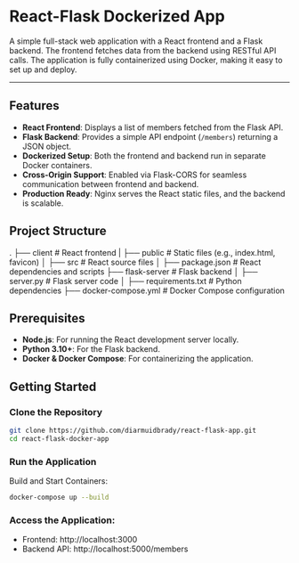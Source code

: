 # React-Flask Dockerized App

A simple full-stack web application with a React frontend and a Flask backend. The frontend fetches data from the backend using RESTful API calls. The application is fully containerized using Docker, making it easy to set up and deploy.

---

## Features

- **React Frontend**: Displays a list of members fetched from the Flask API.
- **Flask Backend**: Provides a simple API endpoint (`/members`) returning a JSON object.
- **Dockerized Setup**: Both the frontend and backend run in separate Docker containers.
- **Cross-Origin Support**: Enabled via Flask-CORS for seamless communication between frontend and backend.
- **Production Ready**: Nginx serves the React static files, and the backend is scalable.



## Project Structure

. ├── client # React frontend
  | ├── public # Static files (e.g., index.html, favicon)
  │ ├── src # React source files
  │ ├── package.json # React dependencies and scripts 
  ├── flask-server # Flask backend 
  │ ├── server.py # Flask server code 
  │ ├── requirements.txt # Python dependencies 
  ├── docker-compose.yml # Docker Compose configuration



## Prerequisites

- **Node.js**: For running the React development server locally.
- **Python 3.10+**: For the Flask backend.
- **Docker & Docker Compose**: For containerizing the application.



## Getting Started

### Clone the Repository

```bash
git clone https://github.com/diarmuidbrady/react-flask-app.git
cd react-flask-docker-app
```

### Run the Application
Build and Start Containers:

```bash
docker-compose up --build
```

### Access the Application:

- Frontend: http://localhost:3000
- Backend API: http://localhost:5000/members